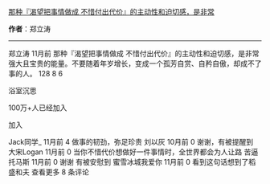 

[那种『渴望把事情做成 不惜付出代价』的主动性和迫切感，是非常](https://m.okjike.com/originalPosts/6654c78019d274e296c16730?s=ewoidSI6ICI1N2Y0ZGFjYWI2YzFlNTEzMDBiMDQyNmQiCn0=)

**作者**：郑立涛

---

郑立涛
11月前
那种『渴望把事情做成 不惜付出代价』的主动性和迫切感，是非常强大且宝贵的能量。不要随着年岁增长，变成一个孤芳自赏、自矜自傲，却成不了事的人。
128
8
6

浴室沉思

100万+人已经加入

加入

Jack同学_
11月前
4
做事的韧劲，弥足珍贵
刘以灰
10月前
0
谢谢，有被提醒到
大宋Logan
11月前
0
当你不惜代价想做好一件事情时，全世界都会为人让路
苦逼托马斯
11月前
0
谢谢 有被安慰到
蜜雪冰城我爱你
11月前
0
看到这句话想到了稻盛和夫
查看更多 8 条评论

